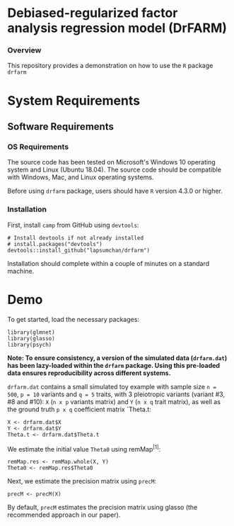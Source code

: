# Debiased-regularized factor analysis regression model (DrFARM)

### Overview
This repository provides a demonstration on how to use the `R` package `drfarm`

# System Requirements

## Software Requirements

### OS Requirements

The source code has been tested on Microsoft's Windows 10 operating system and Linux (Ubuntu 18.04). The source code should be compatible with Windows, Mac, and Linux operating systems.

Before using `drfarm` package, users should have `R` version 4.3.0 or higher.

### Installation  

First, install `camp` from GitHub using `devtools`:  

    # Install devtools if not already installed
    # install.packages("devtools") 
    devtools::install_github("lapsumchan/drfarm")
    
Installation should complete within a couple of minutes on a standard machine.

# Demo

To get started, load the necessary packages:

```
library(glmnet)
library(glasso)
library(psych)
```

**Note: To ensure consistency, a version of the simulated data (`drfarm.dat`) has been lazy-loaded within the `drfarm` package. Using this pre-loaded data ensures reproducibility across different systems.**

`drfarm.dat` contains a small simulated toy example with sample size `n = 500`, `p = 10` variants and `q = 5` traits, with 3 pleiotropic variants (variant #3, #8 and #10): `X` (`n x p` variants matrix) and `Y` (`n x q` trait matrix), as well as the ground truth `p x q` coefficient matrix `Theta.t:

```
X <- drfarm.dat$X
Y <- drfarm.dat$Y
Theta.t <- drfarm.dat$Theta.t
```

We estimate the initial value `Theta0` using remMap<sup>[1]</sup>:
```
remMap.res <- remMap.whole(X, Y)
Theta0 <- remMap.res$Theta0
```

Next, we estimate the precision matrix using `precM`:
```
precM <- precM(X)
```
By default, `precM` estimates the precision matrix using glasso (the recommended approach in our paper).
